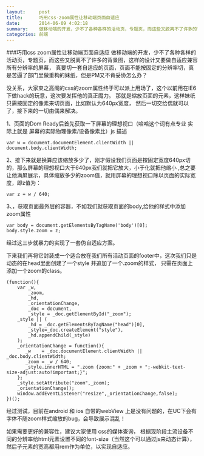```yaml
---
layout:     post
title:      巧用css-zoom属性让移动端页面自适应
date:       2014-06-09 4:02:18
summary:    做移动端的开发，少不了各种各样的活动页，专题页，而这些又脱离不了许多的背景图
categories: 前端
---
```


###巧用css zoom属性让移动端页面自适应
做移动端的开发，少不了各种各样的活动页，专题页，而这些又脱离不了许多的背景图，这样的设计又要做自适应兼容所有分辨率的屏幕，
真要切一套自适应的页面，页面不能按固定的分辨率切，真是苦逼了部门里做重构的妹纸，但是PM又不肯妥协怎么办？

没关系，大家束之高阁的css的zoom属性终于可以派上用场了，这个以前用在IE6下做hack的玩意，这次要发挥他的真正魔力。
那就是缩放页面的元素，这样妹纸只需按固定的像素来切页面，比如默认为640px宽度，
然后一切交给偶就可以了，接下来的一切由偶来解决。

1、页面的Dom Ready后首先获取一下屏幕的理想视口（哈哈这个词有点专业 实际上就是 屏幕的实际物理像素/设备像素比）js 描述 
    
    var w = document.documentElement.clientWidth || document.body.clientWidth;
    
2、接下来就是换算应该缩放多少了，刚才假设我们页面是按固定宽度640px切的，那么屏幕的理想视口大于640px我们就把它放大，小于化就把他缩小
,总之要让他满屏展示，具体缩放多少的zoom值，就用屏幕的理想视口除以页面的实际宽度，即z值为：

    var z = w / 640;
    
3、，获取页面最外层的容器，不如我们就获取页面的body,给他的样式中添加zoom属性

    var body = document.getElementsByTagName('body')[0];
    body.style.zoom = z;
    
经过这三步就暴力的实现了一套伪自适应方案。

下来我们再将它封装成一个适合放在我们所有活动页面的footer中，这次我们只是动态的在head里面创建了一个style 并追加了一个.zoom的样式，
只需在页面上添加一个zoom的class。

 
    (function(){
        var _w,
            _zoom,
            _hd, 
            _orientationChange,
            _doc = document,
            _style = _doc.getElementById("_zoom");
        _style || (
            _hd = _doc.getElementsByTagName("head")[0],
            _style=_doc.createElement("style"),
            _hd.appendChild(_style)
        );
        _orientationChange = function(){
           _w    = _doc.documentElement.clientWidth || _doc.body.clientWidth;
           _zoom = _w / 640;
           _style.innerHTML = ".zoom {zoom:" + _zoom + ";-webkit-text-size-adjust:auto!important;}";
        };
        _style.setAttribute("zoom",_zoom);
        _orientationChange();
        window.addEventListener("resize",_orientationChange,false);
    })();

经过测试，目前在android 和 ios 自带的webView 上是没有问题的，在UC下会有字体不随zoom样式缩放的bug，会导致展示混乱！

如果需要更好的兼容性，建议大家使用 css的媒体查询， 根据现阶段主流设备不同的分辨率给html元素设置不同的font-size（当然这个可以通过js来动态计算），然后子元素的宽高都用rem作为单位，以实现自适应。